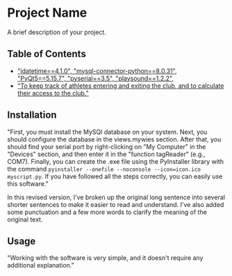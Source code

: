 # Project Name

A brief description of your project.

## Table of Contents

- [     "jdatetime==4.1.0",
        "mysql-connector-python==8.0.31",
        "PyQt5==5.15.7",
        "pyserial==3.5",
        "playsound==1.2.2",
        ](#installation)
- ["To keep track of athletes entering and exiting the club, and to calculate their access to the club."](#usage)


## Installation

"First, you must install the MySQl database on your system. Next, you should configure the database in the 
views.mywies section. After that, you should find your serial port by right-clicking on "My Computer" in the 
"Devices" section, and then enter it in the "function tagReader" (e.g., COM7). Finally, you can create the 
.exe file using the PyInstaller library with the command    ```pyinstaller --onefile --noconsole --icon=icon.ico myscript.py```. 
If you have followed all the steps correctly, you can easily use this software."

In this revised version, I've broken up the original long sentence into several shorter sentences to make it easier to read and understand. 
I've also added some punctuation and a few more words to clarify the meaning of the original text.

## Usage

"Working with the software is very simple, and it doesn't require any additional explanation."


